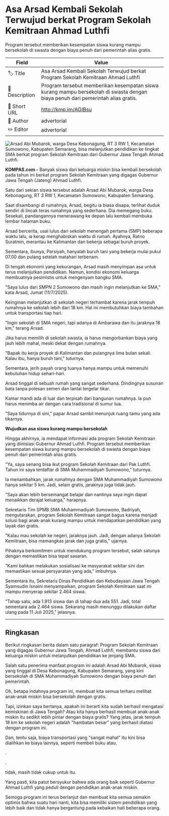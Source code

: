 # Asa Arsad Kembali Sekolah Terwujud berkat Program Sekolah Kemitraan Ahmad Luthfi

Program tersebut memberikan kesempatan siswa kurang mampu bersekolah di swasta dengan biaya penuh dari pemerintah alias gratis.

| Field         | Value                                                       |
|---------------|-------------------------------------------------------------|
| 🏷️ Title       | Asa Arsad Kembali Sekolah Terwujud berkat Program Sekolah Kemitraan Ahmad Luthfi |
| 📝 Description | Program tersebut memberikan kesempatan siswa kurang mampu bersekolah di swasta dengan biaya penuh dari pemerintah alias gratis. |
| 🔗 Short URL   | http://kmp.im/AGIBsu |
| 👤 Author      | advertorial |
| ✏️ Editor      | advertorial |

![Arsad Abi Mubarok, warga Desa Kebonagung, RT 3 RW 1, Kecamatan Sumowono, Kabupaten Semarang, bisa melanjutkan pendidikan ke tingkat SMA berkat program Sekolah Kemitraan dari Gubernur Jawa Tengah Ahmad Luthfi. ](https://asset.kompas.com/crops/XxXtO7G7ZUZk9FH3vyOpkOduHio=/0x0:780x520/750x500/data/photo/2025/07/11/6871235f12255.jpg)

**KOMPAS.com -** Banyak siswa dari keluarga miskin bisa kembali bersekolah pada tahun ini berkat program Sekolah Kemitraan yang digagas Gubernur Jawa Tengah (Jateng) Ahmad Luthfi.

Satu dari sekian siswa tersebut adalah Arsad Abi Mubarok, warga Desa Kebonagung, RT 3 RW 1, Kecamatan Sumowono, Kabupaten Semarang.

Saat disambangi di rumahnya, Arsad, begitu ia biasa disapa, terlihat duduk sendiri di lincak teras rumahnya yang sederhana. Dia memegang buku. Sesekali, pandangannya menerawang ke depan lalu kembali membuka lembar halaman buku.

Arsad bercerita, usai lulus dari sekolah menengah pertama (SMP) beberapa waktu lalu, ia kerap menghabiskan waktu di rumah. Ayahnya, Ratno Suratmin, merantau ke Kalimantan dan bekerja sebagai buruh proyek.

Sementara, ibunya, Parsiyah, hanyalah buruh tani yang bekerja mulai pukul 07.00 dan pulang setelah matahari terbenam.

Di tengah ekonomi yang kekurangan, Arsad masih menyimpan asa untuk terus melanjutkan pendidikan. Namun, kondisi ekonomi keluarga membuatnya pesimistis untuk mengenyam bangku SMA.

"Saya lulus dari SMPN 2 Sumowono dan masih ingin melanjutkan ke SMA," kata Arsad, Jumat (11/7/2025).

Keinginan melanjutkan di sekolah negeri terhambat karena jarak tempuh rumahnya ke sekolah lebih dari 18 km. Hal ini membutuhkan biaya tambahan untuk transportasi tiap hari.

"Ingin sekolah di SMA negeri, tapi adanya di Ambarawa dan itu jaraknya 18 km," terang Arsad.

Jika harus memilih di sekolah swasta, ia harus mengorbankan biaya yang jauh lebih mahal, meski dekat dengan rumahnya.

"Bapak itu kerja proyek di Kalimantan dan pulangnya lima bulan sekali. Kalau ibu, hanya buruh tani," tuturnya.

Sementara, jerih payah orang tuanya hanya mampu untuk memenuhi kebutuhan hidup sehari-hari.

Arsad tinggal di sebuah rumah yang sangat sederhana. Dindingnya susunan bata tanpa polesan semen dan lantai tergelar tikar.

Kamar mandi ada di luar dan terpisah dari bangunan rumahnya. Ia pun harus menimba air dengan cara tradisional di sumur tua.

"Saya tidurnya di sini," papar Arsad sambil menunjuk ruang tamu yang ada tikarnya.

**Wujudkan asa siswa kurang mampu bersekolah**

Hingga akhirnya, ia mendapat informasi ada program Sekolah Kemitraan yang diinisiasi Gubernur Ahmad Luthfi. Program tersebut memberikan kesempatan siswa kurang mampu bersekolah di swasta dengan biaya penuh dari pemerintah alias gratis.

"Ya, saya senang bisa ikut program Sekolah Kemitraan dari Pak Luthfi. Tahun ini saya terdaftar di SMA Muhammadiyah Sumowono," tuturnya.

Ia menambahkan, jarak rumahnya dengan SMA Muhammadiyah Sumowono hanya sekitar 5 km. Jadi, selain gratis, jaraknya juga tidak jauh.

"Saya akan lebih bersemangat belajar dan nantinya saya ingin dapat menaikkan derajat keluarga," harapnya.

Sekretaris Tim SPMB SMA Muhammadiyah Sumowono, Badriyah, mengutarakan, program Sekolah Kemitraan sangat bagus karena menjadi solusi bagi anak-anak kurang mampu untuk mendapatkan pendidikan yang layak dan gratis.

"Kalau mau sekolah ke negeri, jaraknya jauh. Jadi, dengan adanya Sekolah Kemitraan, bisa memangkas jarak dan juga gratis," ujarnya.

Pihaknya berkomitmen untuk mendukung program tersebut, salah satunya dengan memastikan bisa tepat sasaran.

"Kami bahkan melakukan sosialisasi ke masyarakat sekitar sini dan memastikan sesuai persyaratan yang ada," imbuhnya.

Sementara itu, Sekretaris Dinas Pendidikan dan Kebudayaan Jawa Tengah Syamsudin Isnaini menyampaikan, program Sekolah Kemitraan saat ini mampu menyerap sekitar 2.464 siswa.

"Tahap satu, ada 1.913 siswa dan di tahap dua ada 551. Jadi, total sementara ada 2.464 siswa. Sekarang masih menunggu dilakukan daftar ulang pada 11 Juli 2025," jelasnya.

---
## Ringkasan

Berikut ringkasan berita dalam satu paragraf: Program Sekolah Kemitraan yang digagas Gubernur Jawa Tengah, Ahmad Luthfi, membantu siswa dari keluarga miskin untuk melanjutkan pendidikan ke jenjang SMA.

 Salah satu penerima manfaat program ini adalah Arsad Abi Mubarok, siswa yang tinggal di Desa Kebonagung, Kabupaten Semarang, yang kini bersekolah di SMA Muhammadiyah Sumowono dengan biaya penuh dari pemerintah.



Oh, betapa indahnya program ini, membuat kita semua terharu melihat anak-anak miskin bisa bersekolah dengan gratis.

 Tapi, izinkan saya bertanya, apakah ini berarti kita sudah berhasil mengatasi kemiskinan di Jawa Tengah? Atau kita hanya berhasil membuat anak-anak miskin itu sedikit lebih pintar dengan biaya gratis? Yang jelas, jarak tempuh 18 km ke sekolah negeri adalah "hambatan besar" yang berhasil diatasi dengan program ini.

 Dan, tentu saja, biaya transportasi yang "sangat mahal" itu kini bisa dialihkan ke biaya lainnya, seperti membeli buku atau.

.

.

 tidak, masih tidak cukup untuk itu.

 Yang pasti, kita patut bersyukur bahwa ada orang baik seperti Gubernur Ahmad Luthfi yang peduli dengan pendidikan anak-anak miskin.

 Semoga program ini terus berlanjut dan membuat kita semua semakin optimis bahwa suatu hari nanti, kita bisa memiliki sistem pendidikan yang lebih baik dan tidak hanya bergantung pada kebaikan hati beberapa orang.

